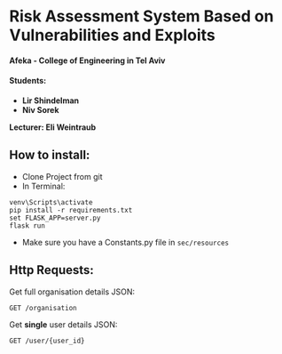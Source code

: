 # Risk Assessment System Based on Vulnerabilities and Exploits

#### Afeka - College of Engineering in Tel Aviv

#### Students:

* **Lir Shindelman**
* **Niv Sorek**

**Lecturer: Eli Weintraub**

## How to install:

* Clone Project from git
* In Terminal:

```
venv\Scripts\activate
pip install -r requirements.txt
set FLASK_APP=server.py
flask run
```


* Make sure you have a Constants.py file in `sec/resources`

## Http Requests:

Get full organisation details JSON:

 ```
GET /organisation
```

Get **single** user details JSON:

 ```
GET /user/{user_id}
```